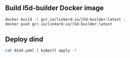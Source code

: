 ## Build l5d-builder Docker image

```bash
docker build -t gcr.io/linkerd-io/l5d-builder:latest .
docker push gcr.io/linkerd-io/l5d-builder:latest
```

## Deploy dind

```bash
cat dind.yaml | kubectl apply -f -
```
